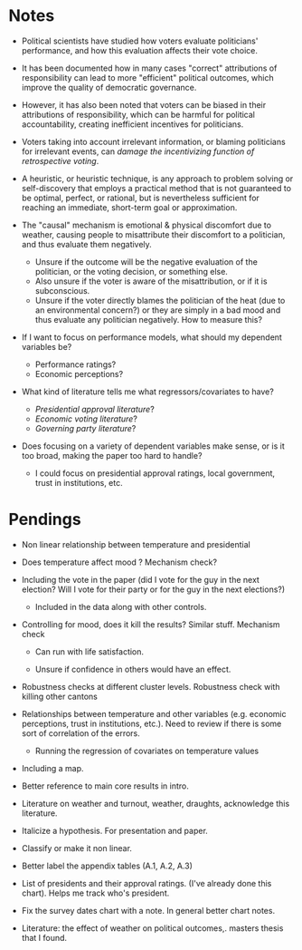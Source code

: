 # Notes

- Political scientists have studied how voters evaluate politicians' performance, and how this evaluation affects their vote choice.

- It has been documented how in many cases "correct" attributions of responsibility can lead to more "efficient" political outcomes, which improve the quality of democratic governance.

- However, it has also been noted that voters can be biased in their attributions of responsibility, which can be harmful for political accountability, creating inefficient incentives for politicians.

- Voters taking into account irrelevant information, or blaming politicians for irrelevant events, can *damage the incentivizing function of retrospective voting*.

- A heuristic, or heuristic technique, is any approach to problem solving or self-discovery that employs a practical method that is not guaranteed to be optimal, perfect, or rational, but is nevertheless sufficient for reaching an immediate, short-term goal or approximation.

- The "causal" mechanism is emotional & physical discomfort due to weather, causing people to misattribute their discomfort to a politician, and thus evaluate them negatively. 
    - Unsure if the outcome will be the negative evaluation of the politician, or the voting decision, or something else.
    - Also unsure if the voter is aware of the misattribution, or if it is subconscious.
    - Unsure if the voter directly blames the politician of the heat (due to an environmental concern?) or they are simply in a bad mood and thus evaluate any politician negatively. How to measure this?

- If I want to focus on performance models, what should my dependent variables be? 
    - Performance ratings?
    - Economic perceptions?

- What kind of literature tells me what regressors/covariates to have?
    - *Presidential approval literature*?
    - *Economic voting literature*?
    - *Governing party literature*?

- Does focusing on a variety of dependent variables make sense, or is it too broad, making the paper too hard to handle? 
    - I could focus on presidential approval ratings, local government, trust in institutions, etc. 
  
# Pendings

- Non linear relationship between temperature and presidential

- Does temperature affect mood ? Mechanism check?

- Including the vote in the paper (did I vote for the guy in the next election? Will I vote for their party or for the guy in the next elections?)

    - Included in the data along with other controls. 

- Controlling for mood, does it kill the results? Similar stuff. Mechanism check

    - Can run with life satisfaction. 

    - Unsure if confidence in others would have an effect. 

- Robustness checks at different cluster levels. Robustness check with killing other cantons

- Relationships between temperature and other variables (e.g. economic perceptions, trust in institutions, etc.). Need to review if there is some sort of correlation of the errors. 

    - Running the regression of covariates on temperature values

- Including a map.

- Better reference to main core results in intro. 

- Literature on weather and turnout, weather, draughts, acknowledge this literature. 

- Italicize a hypothesis.  For presentation and paper. 

- Classify or make it non linear.  

- Better label the appendix tables (A.1, A.2, A.3)

-  List of presidents and their approval ratings. (I've already done this chart). Helps me track who's president. 

- Fix the survey dates chart with a note. In general better chart notes. 

- Literature: the effect of weather on political outcomes,. masters thesis that I found. 